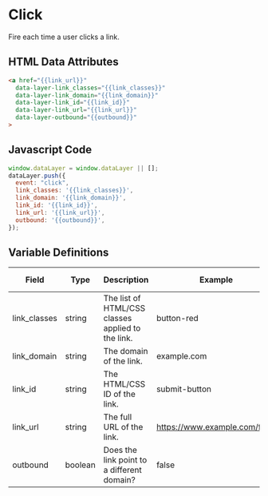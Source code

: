 # Click

Fire each time a user clicks a link.

## HTML Data Attributes

```html
<a href="{{link_url}}"
  data-layer-link_classes="{{link_classes}}"
  data-layer-link_domain="{{link_domain}}"
  data-layer-link_id="{{link_id}}"
  data-layer-link_url="{{link_url}}"
  data-layer-outbound="{{outbound}}"
>
```

## Javascript Code

```js
window.dataLayer = window.dataLayer || [];
dataLayer.push({
  event: "click",
  link_classes: '{{link_classes}}',
  link_domain: '{{link_domain}}',
  link_id: '{{link_id}}',
  link_url: '{{link_url}}',
  outbound: '{{outbound}}',
});
```

## Variable Definitions

|Field|Type|Description|Example|Pattern|Min Length|Max Length|Minimum|Maximum|Multiple Of|
| --- | --- | --- | --- | --- | --- | --- | --- | --- | --- |
|link_classes|string|The list of HTML/CSS classes applied to the link.|button-red|
|link_domain|string|The domain of the link.|example.com|
|link_id|string|The HTML/CSS ID of the link.|submit-button|
|link_url|string|The full URL of the link.|https://www.example.com/form|
|outbound|boolean|Does the link point to a different domain?|false|